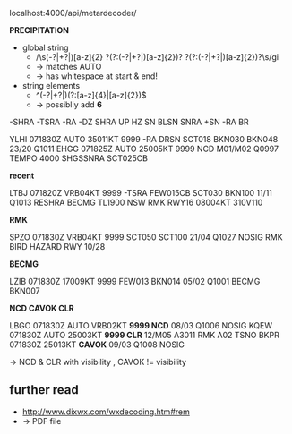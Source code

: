 localhost:4000/api/metardecoder/

**PRECIPITATION**

- global string
  - /\s(-?|\+?|)[a-z]{2} ?(?:(-?|\+?|)[a-z]{2})? ?(?:(-?|\+?|)[a-z]{2})?\s/gi
  - -> matches AUTO
  - -> has whitespace at start & end!
- string elements
  - ^(-?|\+?|)(?:[a-z]{4}|[a-z]{2})$
  - -> possibliy add **6**

-SHRA
-TSRA
-RA
-DZ
SHRA
UP HZ
SN BLSN
SNRA
+SN
-RA BR

YLHI 071830Z AUTO 35011KT 9999 -RA DRSN SCT018 BKN030 BKN048 23/20 Q1011
EHGG 071825Z AUTO 25005KT 9999 NCD M01/M02 Q0997 TEMPO 4000 SHGSSNRA SCT025CB

**recent**

LTBJ 071820Z VRB04KT 9999 -TSRA FEW015CB SCT030 BKN100 11/11 Q1013 RESHRA BECMG TL1900 NSW RMK RWY16 08004KT 310V110

**RMK**

SPZO 071830Z VRB04KT 9999 SCT050 SCT100 21/04 Q1027 NOSIG RMK BIRD HAZARD RWY 10/28

**BECMG**

LZIB 071830Z 17009KT 9999 FEW013 BKN014 05/02 Q1001 BECMG BKN007

**NCD CAVOK CLR**

LBGO 071830Z AUTO VRB02KT **9999 NCD** 08/03 Q1006 NOSIG
KQEW 071830Z AUTO 25003KT **9999 CLR** 12/M05 A3011 RMK A02 TSNO
BKPR 071830Z 25013KT **CAVOK** 09/03 Q1008 NOSIG

-> NCD & CLR with visibility , CAVOK != visibility

## further read

- http://www.dixwx.com/wxdecoding.htm#rem
- -> PDF file
